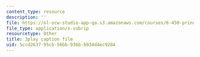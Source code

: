 ```yaml
---
content_type: resource
description: ''
file: https://ol-ocw-studio-app-qa.s3.amazonaws.com/courses/6-450-principles-of-digital-communications-i-fall-2006/5ccd263795cb56bb936bb934d4ec9284_zkR2TT7x8uQ.vtt
file_type: application/x-subrip
resourcetype: Other
title: 3play caption file
uid: 5ccd2637-95cb-56bb-936b-b934d4ec9284
---
```


